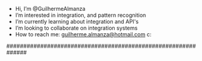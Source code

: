 - Hi, I’m @GuilhermeAlmanza
- I’m interested in integration, and pattern recognition
- I’m currently learning about integration and API's
- I’m looking to collaborate on integration systems
- How to reach me: guilherme.almanza@hotmail.com c:

##############################################################
